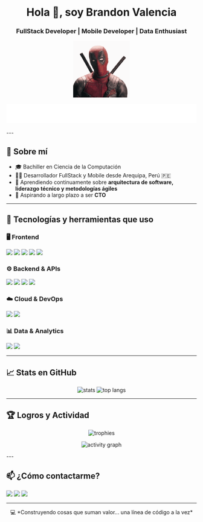 <h1 align="center">Hola 👋, soy Brandon Valencia</h1>
<h3 align="center">FullStack Developer | Mobile Developer | Data Enthusiast</h3>

<p align="center">
  <img src="https://github.com/DarrySX/DarrySX/blob/main/loveDeadpool.gif" width="150" />
</p>

<p align="center">
  <img src="https://github.com/DarrySX/DarrySX/blob/main/descarga.svg" />
</p>
---

## 🧠 Sobre mí

- 🎓 Bachiller en Ciencia de la Computación  
- 👨‍💻 Desarrollador FullStack y Mobile desde Arequipa, Perú 🇵🇪  
- 🌱 Aprendiendo continuamente sobre **arquitectura de software, liderazgo técnico y metodologías ágiles**
- 🧭 Aspirando a largo plazo a ser **CTO**

---

## 🚀 Tecnologías y herramientas que uso

### 🖥️ Frontend
<p align="left">
  <img src="https://img.shields.io/badge/React-20232A?style=for-the-badge&logo=react&logoColor=61DAFB"/>
  <img src="https://img.shields.io/badge/React_Native-20232A?style=for-the-badge&logo=react&logoColor=61DAFB"/>
  <img src="https://img.shields.io/badge/Next.js-000000?style=for-the-badge&logo=next.js&logoColor=white"/>
  <img src="https://img.shields.io/badge/Tailwind_CSS-06B6D4?style=for-the-badge&logo=tailwindcss&logoColor=white"/>
  <img src="https://img.shields.io/badge/Astro-000000?style=for-the-badge&logo=astro&logoColor=white"/>
</p>

### ⚙️ Backend & APIs
<p align="left">
  <img src="https://img.shields.io/badge/NestJS-E0234E?style=for-the-badge&logo=nestjs&logoColor=white"/>
  <img src="https://img.shields.io/badge/Spring_Boot-6DB33F?style=for-the-badge&logo=spring-boot&logoColor=white"/>
  <img src="https://img.shields.io/badge/Django-092E20?style=for-the-badge&logo=django&logoColor=white"/>
  <img src="https://img.shields.io/badge/Node.js-339933?style=for-the-badge&logo=nodedotjs&logoColor=white"/>
</p>

### ☁️ Cloud & DevOps
<p align="left">
  <img src="https://img.shields.io/badge/AWS-232F3E?style=for-the-badge&logo=amazon-aws&logoColor=white"/>
  <img src="https://img.shields.io/badge/GitHub_Actions-2088FF?style=for-the-badge&logo=github-actions&logoColor=white"/>
</p>

### 📊 Data & Analytics
<p align="left">
  <img src="https://img.shields.io/badge/PowerBI-F2C811?style=for-the-badge&logo=powerbi&logoColor=black"/>
  <img src="https://img.shields.io/badge/Excel-217346?style=for-the-badge&logo=microsoft-excel&logoColor=white"/>
</p>

---

## 📈 Stats en GitHub

<p align="center">
  <img src="https://github-readme-stats.vercel.app/api?username=DarrySX&show_icons=true&theme=tokyonight&include_all_commits=true&count_private=true&rank_icon=github" alt="stats" />
  <img src="https://github-readme-stats.vercel.app/api/top-langs/?username=DarrySX&layout=compact&theme=tokyonight" alt="top langs" />
</p>

---

## 🏆 Logros y Actividad

<p align="center">
  <img src="https://github-profile-trophy.vercel.app/?username=DarrySX&theme=monokai&margin-w=15&no-bg=true&column=8" alt="trophies" />
</p>

<p align="center">
  <img src="https://github-readme-activity-graph.vercel.app/graph?username=DarrySX&theme=tokyo-night&bg_color=1a1b27&hide_border=true" alt="activity graph" />
</p>
---

## 📫 ¿Cómo contactarme?

<p align="left">
  <a href="mailto:brandon.valencia.calderon@gmail.com"><img src="https://img.shields.io/badge/Gmail-D14836?style=for-the-badge&logo=gmail&logoColor=white"/></a>
  <a href="https://www.linkedin.com/in/brandon-valenciac/"><img src="https://img.shields.io/badge/LinkedIn-blue?style=for-the-badge&logo=linkedin&logoColor=white"/></a>
  <a href="https://tusitio.dev"><img src="https://img.shields.io/badge/Portafolio-000?style=for-the-badge&logo=githubpages&logoColor=white"/></a>
</p>

---

<p align="center">
  💻 *Construyendo cosas que suman valor... una línea de código a la vez*
</p>
